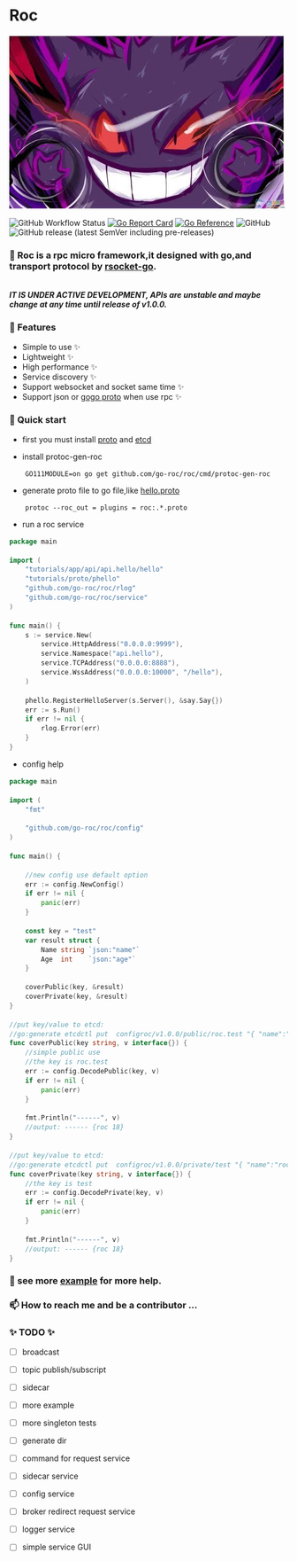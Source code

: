 # Roc

![logo](https://github.com/go-roc/roc/blob/master/_auxiliary/imgs/logo.jpg)

![GitHub Workflow Status](https://github.com/rsocket/rsocket-go/workflows/Go/badge.svg)
[![Go Report Card](https://goreportcard.com/badge/github.com/go-roc/roc)](https://goreportcard.com/report/github.com/go-roc/roc)
[![Go Reference](https://pkg.go.dev/badge/roc.svg)](https://pkg.go.dev/github.com/go-roc/roc)
![GitHub](https://img.shields.io/github/license/go-roc/roc?logo=rsocket)
![GitHub release (latest SemVer including pre-releases)](https://img.shields.io/github/v/release/go-roc/roc?include_prereleases)

### 👋 Roc is a rpc micro framework,it designed with go,and transport protocol by [rsocket-go](https://github.com/rsocket/rsocket-go).

<br>***IT IS UNDER ACTIVE DEVELOPMENT, APIs are unstable and maybe change at any time until release of v1.0.0.***

### 👀 Features

- Simple to use ✨
- Lightweight ✨
- High performance ✨
- Service discovery ✨
- Support websocket and socket same time ✨
- Support json or [gogo proto](https://github.com/gogo/protobuf) when use rpc ✨

### 🌱 Quick start

- first you must install [proto](https://github.com/gogo/protobuf) and [etcd](https://github.com/etcd-io/etcd)

- install protoc-gen-roc

```shell
    GO111MODULE=on go get github.com/go-roc/roc/cmd/protoc-gen-roc
```

- generate proto file to go file,like [hello.proto](https://roc/_auxiliary/example/tutorials/proto/pbhello.proto)

```shell
    protoc --roc_out = plugins = roc:.*.proto
```

- run a roc service

```go
package main

import (
    "tutorials/app/api/api.hello/hello"
    "tutorials/proto/phello"
    "github.com/go-roc/roc/rlog"
    "github.com/go-roc/roc/service"
)

func main() {
    s := service.New(
        service.HttpAddress("0.0.0.0:9999"),
        service.Namespace("api.hello"),
        service.TCPAddress("0.0.0.0:8888"),
        service.WssAddress("0.0.0.0:10000", "/hello"),
    )

    phello.RegisterHelloServer(s.Server(), &say.Say{})
    err := s.Run()
    if err != nil {
        rlog.Error(err)
    }
}
```

- config help

```go
package main

import (
    "fmt"

    "github.com/go-roc/roc/config"
)

func main() {

    //new config use default option
    err := config.NewConfig()
    if err != nil {
        panic(err)
    }

    const key = "test"
    var result struct {
        Name string `json:"name"`
        Age  int    `json:"age"`
    }

    coverPublic(key, &result)
    coverPrivate(key, &result)
}

//put key/value to etcd:
//go:generate etcdctl put  configroc/v1.0.0/public/roc.test "{ "name":"roc", "age":18 }"
func coverPublic(key string, v interface{}) {
    //simple public use
    //the key is roc.test
    err := config.DecodePublic(key, v)
    if err != nil {
        panic(err)
    }

    fmt.Println("------", v)
    //output: ------ {roc 18}
}

//put key/value to etcd:
//go:generate etcdctl put  configroc/v1.0.0/private/test "{ "name":"roc", "age":18 }"
func coverPrivate(key string, v interface{}) {
    //the key is test
    err := config.DecodePrivate(key, v)
    if err != nil {
        panic(err)
    }

    fmt.Println("------", v)
    //output: ------ {roc 18}
}

```

### 💞️ see more [example](https://github.com/go-roc/roc/tree/master/_auxiliary/example) for more help.

### 📫 How to reach me and be a contributor ...

### ✨ TODO ✨

- [ ] broadcast
- [ ] topic publish/subscript
- [ ] sidecar
- [ ] more example
- [ ] more singleton tests
- [ ] generate dir
- [ ] command for request service
- [ ] sidecar service
- [ ] config service
- [ ] broker redirect request service
- [ ] logger service
- [ ] simple service GUI



